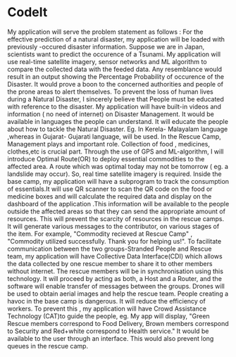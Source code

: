 # CodeIt
My application will serve the problem statement as follows  :
          For the effective prediction of a natural disaster, my application will be loaded with previously -occured disaster information. Suppose we are in Japan, scientists want to predict the occurence of a Tsunami. My application will use real-time satellite imagery, sensor networks and ML algorithm to compare the collected data with the feeded data. Any resemblance would result in an output showing the Percentage Probability of occurence of the Disaster. It would prove a boon to the concerned authorities and people of the prone areas to alert themselves.
        To prevent the loss of human lives during a Natural Disaster, I sincerely believe that People must be educated with reference to the disaster. My application will have built-in videos and information  ( no need of internet) on Disaster Management. It would be available in languages the people can understand. It will educate the people about how to tackle the Natural Disaster. Eg. In Kerela- Malayalam language ,whereas in Gujarat- Gujarati language, will be used.
         In the Rescue Camp, Management plays and important role. Collection of food , medicines, clothes,etc is crucial part. Through the use of GPS and ML-algorithm, I will introduce Optimal Route(OR) to deploy essential commodities to the affected area. A route which was optimal today may not be tomorrow ( eg. a landslide may occur). So, real time satellite imagery is required. 
         Inside  the base camp, my application will have a subprogram to track the consumption of essentials.It will use QR scanner to scan the QR code on the food or medicine boxes and will calculate the required data and display on the dashboard of the application .This information will be available to the people  outside the affected areas so that they can send the appropriate  amount of resources. This will prevent the scarcity of resources in the rescue camps. It will generate various messages to the contributor, on various stages of the item. For example, "Commodity recieved at Rescue Camp" , "Commodity utilized successfully. Thank you for helping us!".
      To facilitate communication between the two groups-Stranded People and Rescue team, my application will have Collective Data Interface(CDI)  which allows the data collected by one rescue member to share it to other members without internet. The rescue members will be in synchronisation using this technology. It will proceed by acting as both, a Host and a Router, and the software will enable transfer of messages between the groups. Drones will be used to obtain aerial images and help the rescue team. 
    People creating a havoc in the base camp is dangerous. It will reduce the efficiency of workers. To prevent this , my application will have Crowd Assistance Technology (CAT)to guide the people, eg. My app will display, "Green Rescue members correspond to Food Delivery, Brown members correspond to Security and Red+white correspond to Health service." It would be available to the user through an interface. This would also prevent long queues in the rescue camp.

